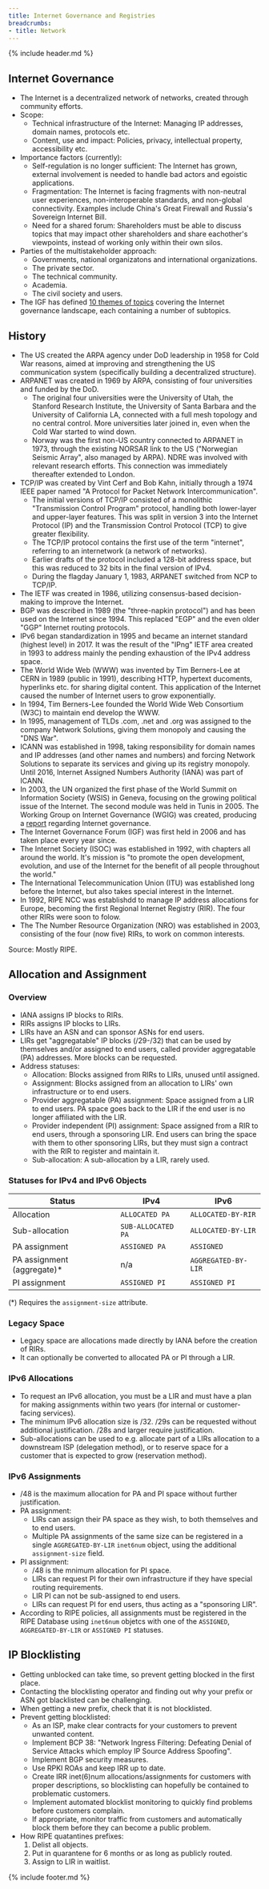 ```yaml
---
title: Internet Governance and Registries
breadcrumbs:
- title: Network
---
```

{% include header.md %}

## Internet Governance

- The Internet is a decentralized network of networks, created through community efforts.
- Scope:
    - Technical infrastructure of the Internet: Managing IP addresses, domain names, protocols etc.
    - Content, use and impact: Policies, privacy, intellectual property, accessibility etc.
- Importance factors (currently):
    - Self-regulation is no longer sufficient: The Internet has grown, external involvement is needed to handle bad actors and egoistic applications.
    - Fragmentation: The Internet is facing fragments with non-neutral user experiences, non-interoperable standards, and non-global connectivity. Examples include China's Great Firewall and Russia's Sovereign Internet Bill.
    - Need for a shared forum: Shareholders must be able to discuss topics that may impact other shareholders and share eachother's viewpoints, instead of working only within their own silos.
- Parties of the multistakeholder approach:
    - Governments, national organizatons and international organizations.
    - The private sector.
    - The technical community.
    - Academia.
    - The civil society and users.
- The IGF has defined [10 themes of topics](https://www.intgovforum.org/en/content/igf-2022-themes-descriptions) covering the Internet governance landscape, each containing a number of subtopics.

## History

- The US created the ARPA agency under DoD leadership in 1958 for Cold War reasons, aimed at improving and strengthening the US communication system (specifically building a decentralized structure).
- ARPANET was created in 1969 by ARPA, consisting of four universities and funded by the DoD.
    - The original four universities were the University of Utah, the Stanford Research Institute, the University of Santa Barbara and the University of California LA, connected with a full mesh topology and no central control. More universities later joined in, even when the Cold War started to wind down.
    - Norway was the first non-US country connected to ARPANET in 1973, through the existing NORSAR link to the US ("Norwegian Seismic Array", also managed by ARPA). NDRE was involved with relevant research efforts. This connection was immediately thereafter extended to London.
- TCP/IP was created by Vint Cerf and Bob Kahn, initially through a 1974 IEEE paper named "A Protocol for Packet Network Intercommunication".
    - The initial versions of TCP/IP consisted of a monolithic "Transmission Control Program" protocol, handling both lower-layer and upper-layer features. This was split in version 3 into the Internet Protocol (IP) and the Transmission Control Protocol (TCP) to give greater flexibility.
    - The TCP/IP protocol contains the first use of the term "internet", referring to an internetwork (a network of networks).
    - Earlier drafts of the protocol included a 128-bit address space, but this was reduced to 32 bits in the final version of IPv4.
    - During the flagday January 1, 1983, ARPANET switched from NCP to TCP/IP.
- The IETF was created in 1986, utilizing consensus-based decision-making to improve the Internet.
- BGP was described in 1989 (the "three-napkin protocol") and has been used on the Internet since 1994. This replaced "EGP" and the even older "GGP" Internet routing protocols.
- IPv6 began standardization in 1995 and became an internet standard (highest level) in 2017. It was the result of the "IPng" IETF area created in 1993 to address mainly the pending exhaustion of the IPv4 address space.
- The World Wide Web (WWW) was invented by Tim Berners-Lee at CERN in 1989 (public in 1991), describing HTTP, hypertext ducoments, hyperlinks etc. for sharing digital content. This application of the Internet caused the number of Internet users to grow exponentially.
- In 1994, Tim Berners-Lee founded the World Wide Web Consortium (W3C) to maintain end develop the WWW.
- In 1995, management of TLDs .com, .net and .org was assigned to the company Network Solutions, giving them monopoly and causing the "DNS War".
- ICANN was established in 1998, taking responsibility for domain names and IP addresses (and other names and numbers) and forcing Network Solutions to separate its services and giving up its registry monopoly. Until 2016, Internet Assigned Numbers Authority (IANA) was part of ICANN.
- In 2003, the UN organized the first phase of the World Summit on Information Society (WSIS) in Geneva, focusing on the growing political issue of the Internet. The second module was held in Tunis in 2005. The Working Group on Internet Governance (WGIG) was created, producing a [report](https://www.wgig.org/docs/WGIGREPORT.doc) regarding Internet governance.
- The Internet Governance Forum (IGF) was first held in 2006 and has taken place every year since.
- The Internet Society (ISOC) was established in 1992, with chapters all around the world. It's mission is "to promote the open development, evolution, and use of the Internet for the benefit of all people throughout the world."
- The International Telecommunication Union (ITU) was established long before the Internet, but also takes special interest in the Internet.
- In 1992, RIPE NCC was establishdd to manage IP address allocations for Europe, becoming the first Regional Internet Registry (RIR). The four other RIRs were soon to folow.
- The The Number Resource Organization (NRO) was established in 2003, consisting of the four (now five) RIRs, to work on common interests.

Source: Mostly RIPE.

## Allocation and Assignment

### Overview

- IANA assigns IP blocks to RIRs.
- RIRs assigns IP blocks to LIRs.
- LIRs have an ASN and can sponsor ASNs for end users.
- LIRs get "aggregatable" IP blocks (/29-/32) that can be used by themselves and/or assigned to end users, called provider aggregatable (PA) addresses. More blocks can be requested.
- Address statuses:
    - Allocation: Blocks assigned from RIRs to LIRs, unused until assigned.
    - Assignment: Blocks assigned from an allocation to LIRs' own infrastructure or to end users.
    - Provider aggregatable (PA) assignment: Space assigned from a LIR to end users. PA space goes back to the LIR if the end user is no longer affiliated with the LIR.
    - Provider independent (PI) assignment: Space assigned from a RIR to end users, through a sponsoring LIR. End users can bring the space with them to other sponsoring LIRs, but they must sign a contract with the RIR to register and maintain it.
    - Sub-allocation: A sub-allocation by a LIR, rarely used.

### Statuses for IPv4 and IPv6 Objects

| Status | IPv4 | IPv6 |
| - | - | - |
| Allocation | `ALLOCATED PA` | `ALLOCATED-BY-RIR` |
| Sub-allocation | `SUB-ALLOCATED PA` | `ALLOCATED-BY-LIR` |
| PA assignment | `ASSIGNED PA` | `ASSIGNED` |
| PA assignment (aggregate)\* | n/a | `AGGREGATED-BY-LIR` |
| PI assignment | `ASSIGNED PI` | `ASSIGNED PI` |

(\*) Requires the `assignment-size` attribute.

### Legacy Space

- Legacy space are allocations made directly by IANA before the creation of RIRs.
- It can optionally be converted to allocated PA or PI through a LIR.

### IPv6 Allocations

- To request an IPv6 allocation, you must be a LIR and must have a plan for making assignments within two years (for internal or customer-facing services).
- The minimum IPv6 allocation size is /32. /29s can be requested without additional justification. /28s and larger require justification.
- Sub-allocations can be used to e.g. allocate part of a LIRs allocation to a downstream ISP (delegation method), or to reserve space for a customer that is expected to grow (reservation method).

### IPv6 Assignments

- /48 is the maximum allocation for PA and PI space without further justification.
- PA assignment:
    - LIRs can assign their PA space as they wish, to both themselves and to end users.
    - Multiple PA assignments of the same size can be registered in a single `AGGREGATED-BY-LIR` `inet6num` object, using the additional `assignment-size` field.
- PI assignment:
    - /48 is the mnimum allocation for PI space.
    - LIRs can request PI for their own infrastructure if they have special routing requirements.
    - LIR PI can not be sub-assigned to end users.
    - LIRs can request PI for end users, thus acting as a "sponsoring LIR".
- According to RIPE policies, all assignments must be registered in the RIPE Database using `inet6num` objetcs with one of the `ASSIGNED`, `AGGREGATED-BY-LIR` or `ASSIGNED PI` statuses.

## IP Blocklisting

- Getting unblocked can take time, so prevent getting blocked in the first place.
- Contacting the blocklisting operator and finding out why your prefix or ASN got blacklisted can be challenging.
- When getting a new prefix, check that it is not blocklisted.
- Prevent getting blocklisted:
    - As an ISP, make clear contracts for your customers to prevent unwanted content.
    - Implement BCP 38: "Network Ingress Filtering: Defeating Denial of Service Attacks which employ IP Source Address Spoofing".
    - Implement BGP security measures.
    - Use RPKI ROAs and keep IRR up to date.
    - Create IRR inet(6)num allocations/assignments for customers with proper descriptions, so blocklisting can hopefully be contained to problematic customers.
    - Implement automated blocklist monitoring to quickly find problems before customers complain.
    - If appropriate, monitor traffic from customers and automatically block them before they can become a public problem.
- How RIPE quatantines prefixes:
    1. Delist all objects.
    1. Put in quarantene for 6 months or as long as publicly routed.
    1. Assign to LIR in waitlist.

{% include footer.md %}

